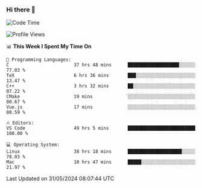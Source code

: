 ### Hi there 👋

<!--START_SECTION:waka-->
![Code Time](http://img.shields.io/badge/Code%20Time-671%20hrs%202%20mins-blue)

![Profile Views](http://img.shields.io/badge/Profile%20Views-0-blue)

📊 **This Week I Spent My Time On** 

```text
💬 Programming Languages: 
C                        37 hrs 48 mins      ███████████████████░░░░░░   77.03 % 
TeX                      6 hrs 36 mins       ███░░░░░░░░░░░░░░░░░░░░░░   13.47 % 
C++                      3 hrs 32 mins       ██░░░░░░░░░░░░░░░░░░░░░░░   07.22 % 
CMake                    19 mins             ░░░░░░░░░░░░░░░░░░░░░░░░░   00.67 % 
Vue.js                   17 mins             ░░░░░░░░░░░░░░░░░░░░░░░░░   00.59 % 

🔥 Editors: 
VS Code                  49 hrs 5 mins       █████████████████████████   100.00 % 

💻 Operating System: 
Linux                    38 hrs 18 mins      ████████████████████░░░░░   78.03 % 
Mac                      10 hrs 47 mins      █████░░░░░░░░░░░░░░░░░░░░   21.97 % 
```


 Last Updated on 31/05/2024 08:07:44 UTC
<!--END_SECTION:waka-->

<!--
**JackeyHua-SJTU/JackeyHua-SJTU** is a ✨ _special_ ✨ repository because its `README.md` (this file) appears on your GitHub profile.

Here are some ideas to get you started:

- 🔭 I’m currently working on ...
- 🌱 I’m currently learning ...
- 👯 I’m looking to collaborate on ...
- 🤔 I’m looking for help with ...
- 💬 Ask me about ...
- 📫 How to reach me: ...
- 😄 Pronouns: ...
- ⚡ Fun fact: ...
-->
